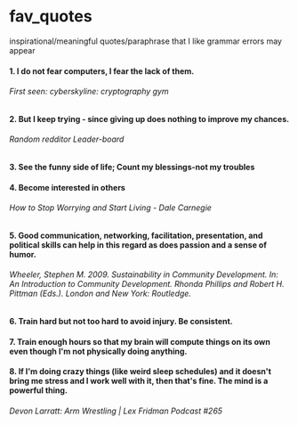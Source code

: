 # fav_quotes
inspirational/meaningful quotes/paraphrase that I like
grammar errors may appear

#### 1. I do not fear computers, I fear the lack of them. 
###### First seen: cyberskyline: cryptography gym

#### 2. But I keep trying - since giving up does nothing to improve my chances.
###### Random redditor Leader-board

#### 3. See the funny side of life; Count my blessings-not my troubles
#### 4. Become interested in others
###### How to Stop Worrying and Start Living - Dale Carnegie

#### 5. Good communication, networking, facilitation, presentation, and political skills can help in this regard as does passion and a sense of humor.
###### Wheeler, Stephen M. 2009. Sustainability in Community Development. In: An Introduction to Community Development. Rhonda Phillips and Robert H. Pittman (Eds.). London and New York: Routledge. 

#### 6. Train hard but not too hard to avoid injury. Be consistent.
#### 7. Train enough hours so that my brain will compute things on its own even though I'm not physically doing anything.
#### 8. If I'm doing crazy things (like weird sleep schedules) and it doesn't bring me stress and I work well with it, then that's fine. The mind is a powerful thing.
###### Devon Larratt: Arm Wrestling | Lex Fridman Podcast #265
